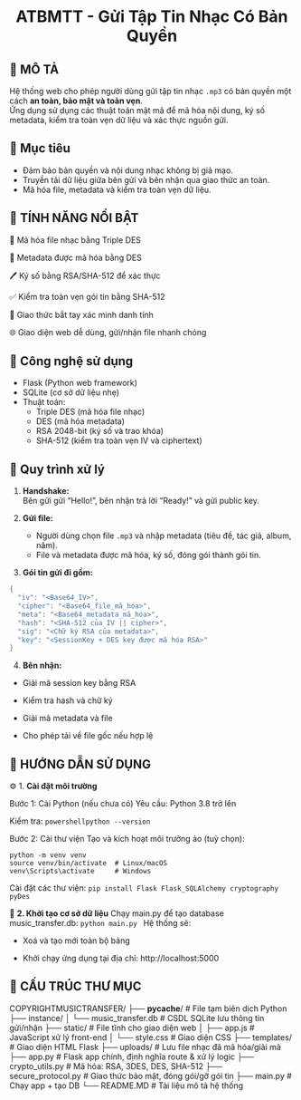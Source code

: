 <h1 align="center">ATBMTT - Gửi Tập Tin Nhạc Có Bản Quyền </h1>

## 📝 MÔ TẢ
Hệ thống web cho phép người dùng gửi tập tin nhạc `.mp3` có bản quyền một cách **an toàn, bảo mật và toàn vẹn**.  
Ứng dụng sử dụng các thuật toán mật mã để mã hóa nội dung, ký số metadata, kiểm tra toàn vẹn dữ liệu và xác thực nguồn gửi.

## 🎯 Mục tiêu
- Đảm bảo bản quyền và nội dung nhạc không bị giả mạo.
- Truyền tải dữ liệu giữa bên gửi và bên nhận qua giao thức an toàn.
- Mã hóa file, metadata và kiểm tra toàn vẹn dữ liệu.


## 🌟 TÍNH NĂNG NỔI BẬT
🔐 Mã hóa file nhạc bằng Triple DES

🧾 Metadata được mã hóa bằng DES

🖊️ Ký số bằng RSA/SHA-512 để xác thực

✅ Kiểm tra toàn vẹn gói tin bằng SHA-512

🔄 Giao thức bắt tay xác minh danh tính

🌐 Giao diện web dễ dùng, gửi/nhận file nhanh chóng

## 🔐 Công nghệ sử dụng
- Flask (Python web framework)
- SQLite (cơ sở dữ liệu nhẹ)
- Thuật toán:
  - Triple DES (mã hóa file nhạc)
  - DES (mã hóa metadata)
  - RSA 2048-bit (ký số và trao khóa)
  - SHA-512 (kiểm tra toàn vẹn IV và ciphertext)

## 🔁 Quy trình xử lý
1. **Handshake:**  
   Bên gửi gửi “Hello!”, bên nhận trả lời “Ready!” và gửi public key.

2. **Gửi file:**  
   - Người dùng chọn file `.mp3` và nhập metadata (tiêu đề, tác giả, album, năm).
   - File và metadata được mã hóa, ký số, đóng gói thành gói tin.
3. **Gói tin gửi đi gồm:**
```powershell
{
  "iv": "<Base64_IV>",
  "cipher": "<Base64_file_mã_hóa>",
  "meta": "<Base64_metadata_mã_hóa>",
  "hash": "<SHA-512 của IV || cipher>",
  "sig": "<Chữ ký RSA của metadata>",
  "key": "<SessionKey + DES key được mã hóa RSA>"
}
   ```
4. **Bên nhận:**

- Giải mã session key bằng RSA

- Kiểm tra hash và chữ ký

- Giải mã metadata và file

- Cho phép tải về file gốc nếu hợp lệ

## 🧾 HƯỚNG DẪN SỬ DỤNG 
⚙️ 1. **Cài đặt môi trường**

Bước 1: Cài Python (nếu chưa có)
Yêu cầu: Python 3.8 trở lên

Kiểm tra: 
``` powershellpython --version ```

Bước 2: Cài thư viện
Tạo và kích hoạt môi trường ảo (tuỳ chọn):
``` 
python -m venv venv
source venv/bin/activate  # Linux/macOS
venv\Scripts\activate     # Windows
 ```

 Cài đặt các thư viện:
 ```pip install Flask Flask_SQLAlchemy cryptography pyDes``` 

 🧠 **2. Khởi tạo cơ sở dữ liệu**
 Chạy main.py để tạo database music_transfer.db:
  ```python main.py ```
  Hệ thống sẽ:

- Xoá và tạo mới toàn bộ bảng

- Khởi chạy ứng dụng tại địa chỉ: http://localhost:5000

## 📂 CẤU TRÚC THƯ MỤC
COPYRIGHTMUSICTRANSFER/
├── __pycache__/              # File tạm biên dịch Python
├── instance/
│   └── music_transfer.db     # CSDL SQLite lưu thông tin gửi/nhận
├── static/                   # File tĩnh cho giao diện web
│   ├── app.js                # JavaScript xử lý front-end
│   └── style.css             # Giao diện CSS
├── templates/                # Giao diện HTML Flask
├── uploads/                  # Lưu file nhạc đã mã hóa/giải mã
├── app.py                    # Flask app chính, định nghĩa route & xử lý logic
├── crypto_utils.py           # Mã hóa: RSA, 3DES, DES, SHA-512
├── secure_protocol.py        # Giao thức bảo mật, đóng gói/gỡ gói tin
├── main.py                   # Chạy app + tạo DB
└── README.MD                 # Tài liệu mô tả hệ thống

